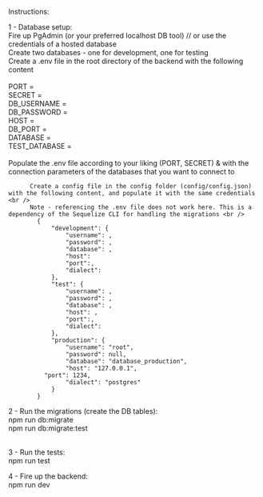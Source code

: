 Instructions:

  1 - Database setup: <br />
    Fire up PgAdmin (or your preferred localhost DB tool) // or use the credentials of a hosted database <br />
      Create two databases - one for development, one for testing <br />
      Create a .env file in the root directory of the backend with the following content <br />
      <br />
        PORT = <br />
        SECRET =  <br />
        DB_USERNAME =  <br />
        DB_PASSWORD =  <br />
        HOST =  <br />
        DB_PORT =  <br />
        DATABASE =  <br />
        TEST_DATABASE = <br />
         <br />
          Populate the .env file according to your liking (PORT, SECRET) & with the connection parameters of the databases that you want to connect to
    
          Create a config file in the config folder (config/config.json) with the following content, and populate it with the same credentials <br />
          Note - referencing the .env file does not work here. This is a dependency of the Sequelize CLI for handling the migrations <br />
            {
                "development": {
                    "username": ,
                    "password": ,
                    "database": ,
                    "host": 
                    "port":,
                    "dialect": 
                },
                "test": {
                    "username": ,
                    "password": ,
                    "database": ,
                    "host": ,
                    "port":,
                    "dialect": 
                },
                "production": {
                    "username": "root",
                    "password": null,
                    "database": "database_production",
                    "host": "127.0.0.1",
              "port": 1234,
                    "dialect": "postgres"
                }
            }
  
  2 - Run the migrations (create the DB tables): <br />
  npm run db:migrate <br />
  npm run db:migrate:test <br />
 <br />
  
  3 - Run the tests: <br />
    npm run test <br />
  
  4 - Fire up the backend: <br />
    npm run dev <br />
